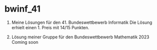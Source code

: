 # bwinf_41
1. Meine Lösungen für den 41. Bundeswettbewerb Informatik
Die Lösung erhielt einen 1. Preis mit 14/15 Punkten.

2. Lösung meiner Gruppe für den Bundeswettbewerb Mathematik 2023
Coming soon
